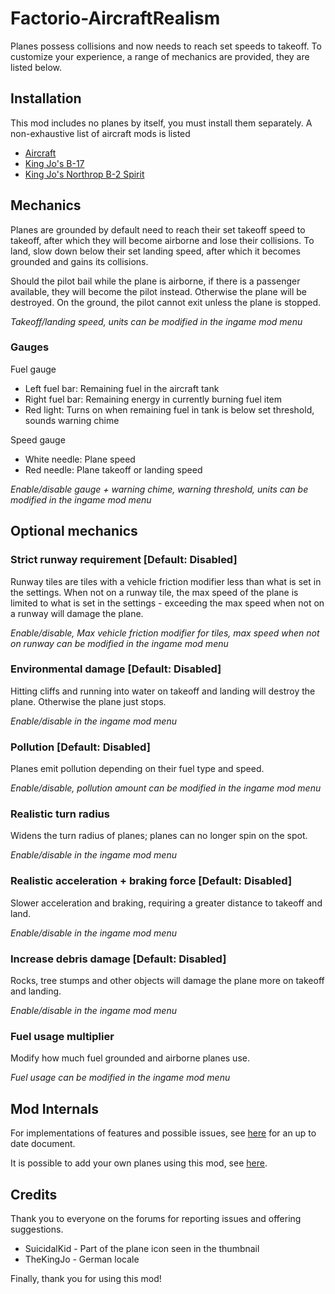 # Factorio-AircraftRealism

Planes possess collisions and now needs to reach set speeds to takeoff. To customize your experience, a range of mechanics are provided, they are listed below.

## Installation

This mod includes no planes by itself, you must install them separately. A non-exhaustive list of aircraft mods is listed
- [Aircraft](https://mods.factorio.com/mods/SuicidalKid/Aircraft)
- [King Jo's B-17](https://mods.factorio.com/mod/kj_b17)
- [King Jo's Northrop B-2 Spirit](https://mods.factorio.com/mod/kj_b2)

## Mechanics

Planes are grounded by default need to reach their set takeoff speed to takeoff, after which they will become airborne and lose their collisions. To land, slow down below their set landing speed, after which it becomes grounded and gains its collisions.

Should the pilot bail while the plane is airborne, if there is a passenger available, they will become the pilot instead. Otherwise the plane will be destroyed. On the ground, the pilot cannot exit unless the plane is stopped.

_Takeoff/landing speed, units can be modified in the ingame mod menu_

### Gauges

Fuel gauge

* Left fuel bar: Remaining fuel in the aircraft tank
* Right fuel bar: Remaining energy in currently burning fuel item
* Red light: Turns on when remaining fuel in tank is below set threshold, sounds warning chime

Speed gauge

* White needle: Plane speed
* Red needle: Plane takeoff or landing speed

_Enable/disable gauge + warning chime, warning threshold, units can be modified in the ingame mod menu_

## Optional mechanics

### Strict runway requirement [Default: Disabled]

Runway tiles are tiles with a vehicle friction modifier less than what is set in the settings. When not on a runway tile, the max speed of the plane is limited to what is set in the settings - exceeding the max speed when not on a runway will damage the plane.

_Enable/disable, Max vehicle friction modifier for tiles, max speed when not on runway can be modified in the ingame mod menu_

### Environmental damage [Default: Disabled]

Hitting cliffs and running into water on takeoff and landing will destroy the plane. Otherwise the plane just stops.

_Enable/disable in the ingame mod menu_

### Pollution [Default: Disabled]

Planes emit pollution depending on their fuel type and speed.

_Enable/disable, pollution amount can be modified in the ingame mod menu_

### Realistic turn radius

Widens the turn radius of planes; planes can no longer spin on the spot.

_Enable/disable in the ingame mod menu_

### Realistic acceleration + braking force [Default: Disabled]

Slower acceleration and braking, requiring a greater distance to takeoff and land.

_Enable/disable in the ingame mod menu_

### Increase debris damage [Default: Disabled]

Rocks, tree stumps and other objects will damage the plane more on takeoff and landing.

_Enable/disable in the ingame mod menu_

### Fuel usage multiplier

Modify how much fuel grounded and airborne planes use.

_Fuel usage can be modified in the ingame mod menu_

## Mod Internals

For implementations of features and possible issues, see [here](Docs/ScriptImplementation.md) for an up to date document.

It is possible to add your own planes using this mod, see [here](Docs/AddingNewPlanes.md).

## Credits

Thank you to everyone on the forums for reporting issues and offering suggestions.

- SuicidalKid - Part of the plane icon seen in the thumbnail
- TheKingJo - German locale

Finally, thank you for using this mod!